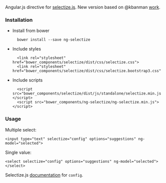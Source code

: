 Angular.js directive for [selectize.js](http://brianreavis.github.io/selectize.js/). New version based on @kbanman [work](https://github.com/kbanman/selectize-ng).

### Installation

- Install from bower

        bower install --save ng-selectize

- Include styles

        <link rel="stylesheet" href="bower_components/selectize/dist/css/selectize.css">
        <link rel="stylesheet" href="bower_components/selectize/dist/css/selectize.bootstrap3.css">

- Include scripts

        <script src="bower_components/selectize/dist/js/standalone/selectize.min.js"></script>
        <script src="bower_components/ng-selectize/ng-selectize.min.js"></script>

### Usage
Multiple select:

    <input type="text" selectize="config" options="suggestions" ng-model="selected">

Single value:

    <select selectize="config" options="suggestions" ng-model="selected"></select>

Selectize.js [documentation](https://github.com/brianreavis/selectize.js/blob/master/docs/usage.md) for `config`.
